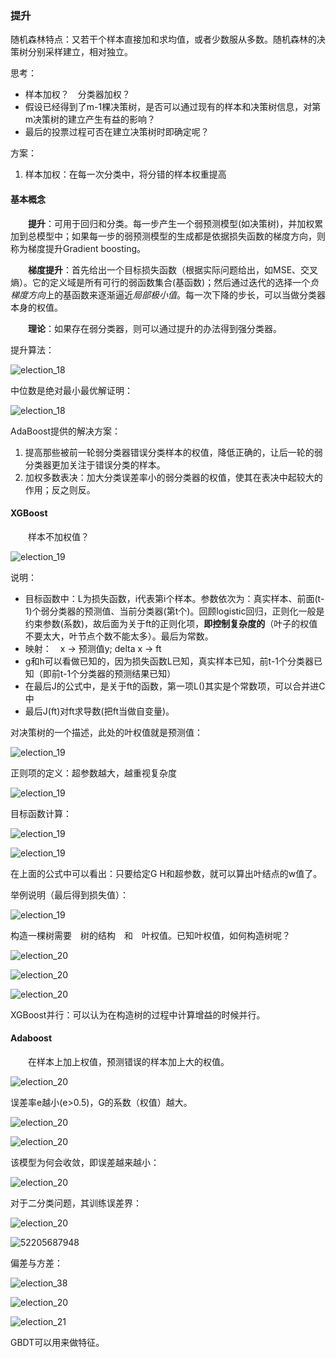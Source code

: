 ### 提升

随机森林特点：又若干个样本直接加和求均值，或者少数服从多数。随机森林的决策树分别采样建立，相对独立。

思考：

- 样本加权？　分类器加权？
- 假设已经得到了m-1棵决策树，是否可以通过现有的样本和决策树信息，对第m决策树的建立产生有益的影响？
- 最后的投票过程可否在建立决策树时即确定呢？

方案：

1. 样本加权：在每一次分类中，将分错的样本权重提高

#### 基本概念

　　**提升**：可用于回归和分类。每一步产生一个弱预测模型(如决策树)，并加权累加到总模型中；如果每一步的弱预测模型的生成都是依据损失函数的梯度方向，则称为梯度提升Gradient boosting。

　　**梯度提升**：首先给出一个目标损失函数（根据实际问题给出，如MSE、交叉熵）。它的定义域是所有可行的弱函数集合(基函数)；然后通过迭代的选择一个*负梯度方向*上的基函数来逐渐逼近*局部极小值*。每一次下降的步长，可以当做分类器本身的权值。

　　**理论**：如果存在弱分类器，则可以通过提升的办法得到强分类器。

提升算法：

![election_18](assets/Selection_188.png)

中位数是绝对最小最优解证明：

![election_18](assets/Selection_189.png)

AdaBoost提供的解决方案：

1. 提高那些被前一轮弱分类器错误分类样本的权值，降低正确的，让后一轮的弱分类器更加关注于错误分类的样本。
2. 加权多数表决：加大分类误差率小的弱分类器的权值，使其在表决中起较大的作用；反之则反。




#### XGBoost

　　样本不加权值？

![election_19](assets/Selection_191.png)

说明：

- 目标函数中：L为损失函数，i代表第i个样本。参数依次为：真实样本、前面(t-1)个弱分类器的预测值、当前分类器(第t个)。回顾logistic回归，正则化一般是约束参数(系数)，故后面为关于ft的正则化项，**即控制复杂度的**（叶子的权值不要太大，叶节点个数不能太多）。最后为常数。
- 映射：　x -> 预测值y;  delta x -> ft
- g和h可以看做已知的，因为损失函数L已知，真实样本已知，前t-1个分类器已知（即前t-1个分类器的预测结果已知）
- 在最后J的公式中，是关于ft的函数，第一项L()其实是个常数项，可以合并进C中
- 最后J(ft)对ft求导数(把ft当做自变量)。

对决策树的一个描述，此处的叶权值就是预测值：

![election_19](assets/Selection_193.png)

正则项的定义：超参数越大，越重视复杂度

![election_19](assets/Selection_194.png)

目标函数计算：

![election_19](assets/Selection_195.png)

![election_19](assets/Selection_197.png)

在上面的公式中可以看出：只要给定G H和超参数，就可以算出叶结点的w值了。

举例说明（最后得到损失值）：

![election_19](assets/Selection_198.png)

构造一棵树需要　树的结构　和　叶权值。已知叶权值，如何构造树呢？

![election_20](assets/Selection_200.png)

![election_20](assets/Selection_201-1522052795110.png)

![election_20](assets/Selection_202.png)

XGBoost并行：可以认为在构造树的过程中计算增益的时候并行。　



#### Adaboost

　　在样本上加上权值，预测错误的样本加上大的权值。

![election_20](assets/Selection_203.png)

误差率e越小(e>0.5)，G的系数（权值）越大。

![election_20](assets/Selection_204.png)

![election_20](assets/Selection_205.png)

该模型为何会收敛，即误差越来越小：

![election_20](assets/Selection_206.png)

对于二分类问题，其训练误差界：

![election_20](assets/Selection_207.png)

![52205687948](assets/1522056879484.png)

偏差与方差：

![election_38](assets/Selection_380.png)



![election_20](assets/Selection_209.png)

![election_21](assets/Selection_210.png)



GBDT可以用来做特征。

















